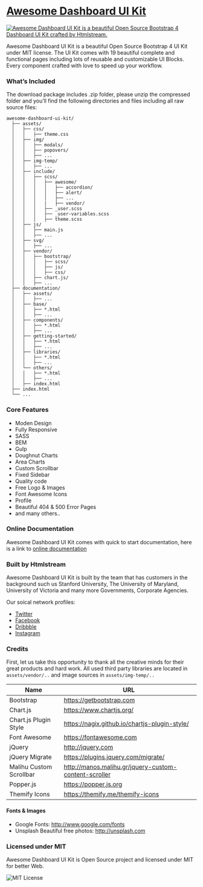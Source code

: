 # [Awesome Dashboard UI Kit](https://htmlstream.com/preview/awesome-dashboard-ui-kit/)

[![Awesome Dashboard UI Kit is a beautiful Open Source Bootstrap 4 Dashboard UI Kit crafted by Htmlstream.](https://htmlstream.com/preview/awesome-dashboard-ui-kit/assets/img-temp/aduik-preview.png)](https://htmlstream.com/preview/awesome-dashboard-ui-kit/)

Awesome Dashboard UI Kit is a beautiful Open Source Bootstrap 4 UI Kit under MIT license.
The UI Kit comes with 19 beautiful complete and functional pages including lots of reusable and customizable UI Blocks. Every component crafted with love to speed up your workflow.


### What’s Included

The download package includes .zip folder, please unzip the compressed folder and you’ll find the following directories and files including all raw source files:

```
awesome-dashboard-ui-kit/
  ├── assets/
  │   ├── css/
  │   │   ├── theme.css
  │   ├── img/
  │   │   ├── modals/
  │   │   ├── popovers/
  │   │   ├── ...
  │   ├── img-temp/
  │   │   ├── ...
  │   ├── include/
  │   │   ├── scss/
  │   │   │   ├── awesome/
  │   │   │   │   ├── accordion/
  │   │   │   │   ├── alert/
  │   │   │   │   ├── ...
  │   │   │   |   ├── vendor/
  │   │   │   ├── _user.scss
  │   │   │   ├── _user-variables.scss
  │   │   │   ├── theme.scss
  │   ├── js/
  │   │   ├── main.js
  │   │   ├── ...
  │   ├── svg/
  │   │   ├── ...
  │   ├── vendor/
  │   │   ├── bootstrap/
  │   │   │   ├── scss/
  │   │   │   ├── js/
  │   │   │   ├── css/
  │   │   ├── chart.js/
  │   │   ├── ...
  ├── documentation/
  │   ├── assets/
  │   │   ├── ...
  │   ├── base/
  │   │   ├── *.html
  │   │   ├── ...
  │   ├── components/
  │   │   ├── *.html
  │   │   ├── ...
  │   ├── getting-started/
  │   │   ├── *.html
  │   │   ├── ...
  │   ├── libraries/
  │   │   ├── *.html
  │   │   ├── ...
  │   └── others/
  │   │   ├── *.html
  │   │   ├── ...
  │   ├── index.html
  ├── index.html
  └── ...

```


### Core Features

- Moden Design
- Fully Responsive
- SASS
- BEM
- Gulp
- Doughnut Charts
- Area Charts
- Custom Scrollbar
- Fixed Sidebar
- Quality code
- Free Logo & Images
- Font Awesome Icons
- Profile
- Beautiful 404 & 500 Error Pages
- and many others..


### Online Documentation

Awesome Dashboard UI Kit comes with quick to start documentation, here is a link to [online documentation](https://htmlstream.com/preview/awesome-dashboard-ui-kit/documentation/)


### Built by Htmlstream

Awesome Dashboard UI Kit is built by the team that has customers in the background such us Stanford University, The University of Maryland, University of Victoria and many more Governments, Corporate Agencies.

Our soical network profiles:

- [Twitter](https://twitter.com/htmlstream)
- [Facebook](https://www.facebook.com/)
- [Dribbble](https://dribbble.com/htmlstream)
- [Instagram](https://www.instagram.com/htmlstream/)


### Credits

First, let us take this opportunity to thank all the creative minds for their great products and hard work. All used third party libraries are located in `assets/vendor/..` and image sources in `assets/img-temp/..`

Name | URL
------------ | -------------
Bootstrap | https://getbootstrap.com
Chart.js | https://www.chartjs.org/
Chart.js Plugin Style | https://nagix.github.io/chartjs-plugin-style/
Font Awesome | https://fontawesome.com
jQuery | http://jquery.com
jQuery Migrate | https://plugins.jquery.com/migrate/
Malihu Custom Scrollbar | http://manos.malihu.gr/jquery-custom-content-scroller
Popper.js | https://popper.js.org
Themify Icons | https://themify.me/themify-icons



#### Fonts & Images

- Google Fonts: http://www.google.com/fonts
- Unsplash Beautiful free photos: http://unsplash.com


### Licensed under MIT

Awesome Dashboard UI Kit is Open Source project and licensed under MIT for better Web.

![MIT License](https://img.shields.io/cocoapods/l/AFNetworking.svg?style=for-the-badge)
